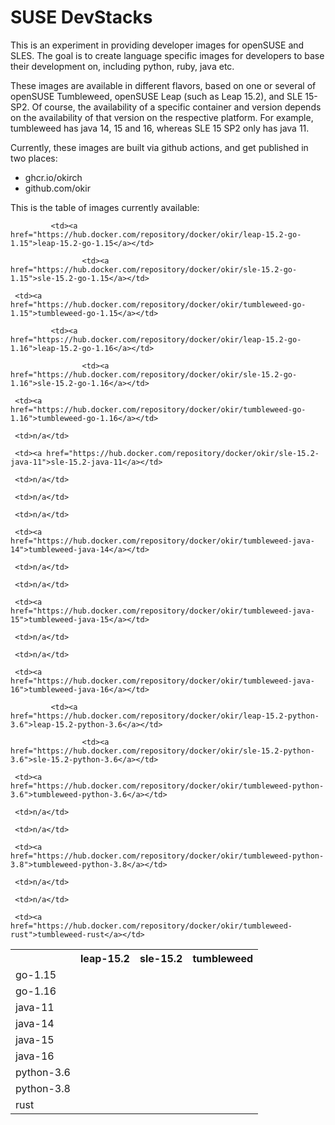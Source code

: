 # SUSE DevStacks

This is an experiment in providing developer images for openSUSE and SLES.
The goal is to create language specific images for developers to base their
development on, including python, ruby, java etc.

These images are available in different flavors, based on one or
several of openSUSE Tumbleweed, openSUSE Leap (such as Leap 15.2),
and SLE 15-SP2. Of course, the availability of a specific container and 
version depends on the availability of that version on the respective
platform. For example, tumbleweed has java 14, 15 and 16, whereas
SLE 15 SP2 only has java 11.

Currently, these images are built via github actions, and get published
in two places:

  - ghcr.io/okirch
  - github.com/okir

This is the table of images currently available:


<table>
 <tr>
  <th></th>
  <th>leap-15.2</th>
  <th>sle-15.2</th>
  <th>tumbleweed</th>
 </tr>



<tr>
 <td>go-1.15</td>

 <!-- leap-15.2 -->
    	     <td><a href="https://hub.docker.com/repository/docker/okir/leap-15.2-go-1.15">leap-15.2-go-1.15</a></td>
 <!-- sle-15.2 -->
    	 	        <td><a href="https://hub.docker.com/repository/docker/okir/sle-15.2-go-1.15">sle-15.2-go-1.15</a></td>
 <!-- tumbleweed -->
     <td><a href="https://hub.docker.com/repository/docker/okir/tumbleweed-go-1.15">tumbleweed-go-1.15</a></td>
</tr>



<tr>
 <td>go-1.16</td>

 <!-- leap-15.2 -->
    	     <td><a href="https://hub.docker.com/repository/docker/okir/leap-15.2-go-1.16">leap-15.2-go-1.16</a></td>
 <!-- sle-15.2 -->
    	 	        <td><a href="https://hub.docker.com/repository/docker/okir/sle-15.2-go-1.16">sle-15.2-go-1.16</a></td>
 <!-- tumbleweed -->
     <td><a href="https://hub.docker.com/repository/docker/okir/tumbleweed-go-1.16">tumbleweed-go-1.16</a></td>
</tr>



<tr>
 <td>java-11</td>

 <!-- leap-15.2 -->
     <td>n/a</td>
 <!-- sle-15.2 -->
     <td><a href="https://hub.docker.com/repository/docker/okir/sle-15.2-java-11">sle-15.2-java-11</a></td>
 <!-- tumbleweed -->
     <td>n/a</td>
</tr>



<tr>
 <td>java-14</td>

 <!-- leap-15.2 -->
     <td>n/a</td>
 <!-- sle-15.2 -->
     <td>n/a</td>
 <!-- tumbleweed -->
     <td><a href="https://hub.docker.com/repository/docker/okir/tumbleweed-java-14">tumbleweed-java-14</a></td>
</tr>



<tr>
 <td>java-15</td>

 <!-- leap-15.2 -->
     <td>n/a</td>
 <!-- sle-15.2 -->
     <td>n/a</td>
 <!-- tumbleweed -->
     <td><a href="https://hub.docker.com/repository/docker/okir/tumbleweed-java-15">tumbleweed-java-15</a></td>
</tr>



<tr>
 <td>java-16</td>

 <!-- leap-15.2 -->
     <td>n/a</td>
 <!-- sle-15.2 -->
     <td>n/a</td>
 <!-- tumbleweed -->
     <td><a href="https://hub.docker.com/repository/docker/okir/tumbleweed-java-16">tumbleweed-java-16</a></td>
</tr>



<tr>
 <td>python-3.6</td>

 <!-- leap-15.2 -->
    	     <td><a href="https://hub.docker.com/repository/docker/okir/leap-15.2-python-3.6">leap-15.2-python-3.6</a></td>
 <!-- sle-15.2 -->
    	 	        <td><a href="https://hub.docker.com/repository/docker/okir/sle-15.2-python-3.6">sle-15.2-python-3.6</a></td>
 <!-- tumbleweed -->
     <td><a href="https://hub.docker.com/repository/docker/okir/tumbleweed-python-3.6">tumbleweed-python-3.6</a></td>
</tr>



<tr>
 <td>python-3.8</td>

 <!-- leap-15.2 -->
     <td>n/a</td>
 <!-- sle-15.2 -->
     <td>n/a</td>
 <!-- tumbleweed -->
     <td><a href="https://hub.docker.com/repository/docker/okir/tumbleweed-python-3.8">tumbleweed-python-3.8</a></td>
</tr>



<tr>
 <td>rust</td>

 <!-- leap-15.2 -->
     <td>n/a</td>
 <!-- sle-15.2 -->
     <td>n/a</td>
 <!-- tumbleweed -->
     <td><a href="https://hub.docker.com/repository/docker/okir/tumbleweed-rust">tumbleweed-rust</a></td>
</tr>
</table>

